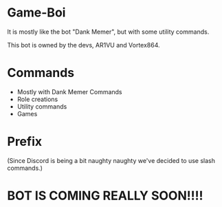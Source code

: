 # Game-Boi

It is mostly like the bot "Dank Memer", but with some utility commands.

This bot is owned by the devs, AR1VU and Vortex864.


# Commands

- Mostly with Dank Memer Commands
- Role creations
- Utility commands
- Games

# Prefix

(Since Discord is being a bit naughty naughty we've decided to use slash commands.)

# BOT IS COMING REALLY SOON!!!!
